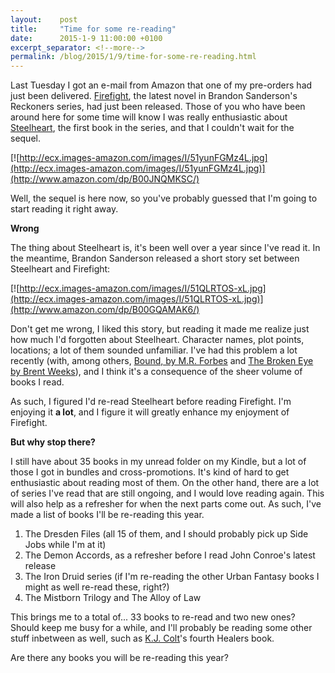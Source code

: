 ```yaml
---
layout:    post
title:     "Time for some re-reading"
date:      2015-1-9 11:00:00 +0100
excerpt_separator: <!--more-->
permalink: /blog/2015/1/9/time-for-some-re-reading.html
---
```


Last Tuesday I got an e-mail from Amazon that one of my pre-orders had just been delivered. [Firefight](http://www.amazon.com/dp/B00LM9SADW/), the latest novel in Brandon Sanderson's Reckoners series, had just been released. Those of you who have been around here for some time will know I was really enthusiastic about [Steelheart](/2013/9/27/thoughts-steelheart.html), the first book in the series, and that I couldn't wait for the sequel.

<!--more-->
[![http://ecx.images-amazon.com/images/I/51yunFGMz4L.jpg](http://ecx.images-amazon.com/images/I/51yunFGMz4L.jpg)](http://www.amazon.com/dp/B00JNQMKSC/)

Well, the sequel is here now, so you've probably guessed that I'm going to start reading it right away.

**Wrong**

The thing about Steelheart is, it's been well over a year since I've read it. In the meantime, Brandon Sanderson released a short story set between Steelheart and Firefight: 

[![http://ecx.images-amazon.com/images/I/51QLRTOS-xL.jpg](http://ecx.images-amazon.com/images/I/51QLRTOS-xL.jpg)](http://www.amazon.com/dp/B00GQAMAK6/)

Don't get me wrong, I liked this story, but reading it made me realize just how much I'd forgotten about Steelheart. Character names, plot points, locations; a lot of them sounded unfamiliar. I've had this problem a lot recently (with, among others, [Bound, by M.R. Forbes](http://www.amazon.com/dp/B00I9T883K/) and [The Broken Eye by Brent Weeks](http://www.amazon.com/dp/B00GFHG33A/)), and I think it's a consequence of the sheer volume of books I read.

As such, I figured I'd re-read Steelheart before reading Firefight. I'm enjoying it **a lot**, and I figure it will greatly enhance my enjoyment of Firefight.

**But why stop there?**

I still have about 35 books in my unread folder on my Kindle, but a lot of those I got in bundles and cross-promotions. It's kind of hard to get enthusiastic about reading most of them. On the other hand, there are a lot of series I've read that are still ongoing, and I would love reading again. This will also help as a refresher for when the next parts come out. As such, I've made a list of books I'll be re-reading this year.

1. The Dresden Files (all 15 of them, and I should probably pick up Side Jobs while I'm at it)
2. The Demon Accords, as a refresher before I read John Conroe's latest release
3. The Iron Druid series (if I'm re-reading the other Urban Fantasy books I might as well re-read these, right?)
4. The Mistborn Trilogy and The Alloy of Law

This brings me to a total of... 33 books to re-read and two new ones? Should keep me busy for a while, and I'll probably be reading some other stuff inbetween as well, such as [K.J. Colt](http://kjcolt.com/)'s fourth Healers book.

Are there any books you will be re-reading this year?